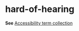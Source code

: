 # hard-of-hearing

**See** [Accessibility term collection](../term-collections/accessibility-terms.md)
